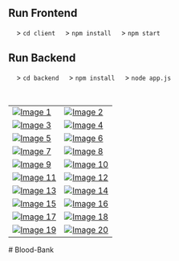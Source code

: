 ## Run Frontend
&nbsp;&nbsp;&nbsp;&nbsp;> <code>cd client</code>
&nbsp;&nbsp;&nbsp;&nbsp;> <code>npm install</code>
&nbsp;&nbsp;&nbsp;&nbsp;> <code>npm start</code>       

## Run Backend
&nbsp;&nbsp;&nbsp;&nbsp;> <code>cd backend</code>
&nbsp;&nbsp;&nbsp;&nbsp;> <code>npm install</code>
&nbsp;&nbsp;&nbsp;&nbsp;> <code>node app.js</code>       

<br/>

<div style="text-align:center;">

|  |  |
| --- | --- |
| [![Image 1](https://github.com/UjjwalSk/BloodLink/blob/main/ss/1.png)](https://github.com/UjjwalSk/BloodLink/blob/main/ss/1.png) | [![Image 2](https://github.com/UjjwalSk/BloodLink/blob/main/ss/2.png)](https://github.com/UjjwalSk/BloodLink/blob/main/ss/2.png) |
| [![Image 3](https://github.com/UjjwalSk/BloodLink/blob/main/ss/3.png)](https://github.com/UjjwalSk/BloodLink/blob/main/ss/3.png) | [![Image 4](https://github.com/UjjwalSk/BloodLink/blob/main/ss/4.png)](https://github.com/UjjwalSk/BloodLink/blob/main/ss/4.png) |
| [![Image 5](https://github.com/UjjwalSk/BloodLink/blob/main/ss/5.png)](https://github.com/UjjwalSk/BloodLink/blob/main/ss/5.png) | [![Image 6](https://github.com/UjjwalSk/BloodLink/blob/main/ss/6.png)](https://github.com/UjjwalSk/BloodLink/blob/main/ss/6.png) |
| [![Image 7](https://github.com/UjjwalSk/BloodLink/blob/main/ss/7.png)](https://github.com/UjjwalSk/BloodLink/blob/main/ss/7.png) | [![Image 8](https://github.com/UjjwalSk/BloodLink/blob/main/ss/8.png)](https://github.com/UjjwalSk/BloodLink/blob/main/ss/8.png) |
| [![Image 9](https://github.com/UjjwalSk/BloodLink/blob/main/ss/9.png)](https://github.com/UjjwalSk/BloodLink/blob/main/ss/9.png) | [![Image 10](https://github.com/UjjwalSk/BloodLink/blob/main/ss/10.png)](https://github.com/UjjwalSk/BloodLink/blob/main/ss/10.png) |
| [![Image 11](https://github.com/UjjwalSk/BloodLink/blob/main/ss/11.png)](https://github.com/UjjwalSk/BloodLink/blob/main/ss/11.png) | [![Image 12](https://github.com/UjjwalSk/BloodLink/blob/main/ss/12.png)](https://github.com/UjjwalSk/BloodLink/blob/main/ss/12.png) |
| [![Image 13](https://github.com/UjjwalSk/BloodLink/blob/main/ss/13.png)](https://github.com/UjjwalSk/BloodLink/blob/main/ss/13.png) | [![Image 14](https://github.com/UjjwalSk/BloodLink/blob/main/ss/14.png)](https://github.com/UjjwalSk/BloodLink/blob/main/ss/14.png) |
| [![Image 15](https://github.com/UjjwalSk/BloodLink/blob/main/ss/15.png)](https://github.com/UjjwalSk/BloodLink/blob/main/ss/15.png) | [![Image 16](https://github.com/UjjwalSk/BloodLink/blob/main/ss/16.png)](https://github.com/UjjwalSk/BloodLink/blob/main/ss/16.png) |
| [![Image 17](https://github.com/UjjwalSk/BloodLink/blob/main/ss/17.png)](https://github.com/UjjwalSk/BloodLink/blob/main/ss/17.png) | [![Image 18](https://github.com/UjjwalSk/BloodLink/blob/main/ss/18.png)](https://github.com/UjjwalSk/BloodLink/blob/main/ss/18.png) |
| [![Image 19](https://github.com/UjjwalSk/BloodLink/blob/main/ss/19.png)](https://github.com/UjjwalSk/BloodLink/blob/main/ss/19.png) | [![Image 20](https://github.com/UjjwalSk/BloodLink/blob/main/ss/20.png)](https://github.com/UjjwalSk/BloodLink/blob/main/ss/20.png) |

</div>
# Blood-Bank

